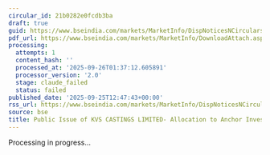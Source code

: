 ```yaml
---
circular_id: 21b0282e0fcdb3ba
draft: true
guid: https://www.bseindia.com/markets/MarketInfo/DispNoticesNCirculars.aspx?Noticeid={C8EEE58F-12E2-42F6-A3E3-5323E1DB80EE}&noticeno=20250925-43&dt=09/25/2025&icount=43&totcount=65&flag=0
pdf_url: https://www.bseindia.com/markets/MarketInfo/DownloadAttach.aspx?id=20250925-43&attachedId=ca168264-f92d-45af-b27d-fa2e4fb72fc1
processing:
  attempts: 1
  content_hash: ''
  processed_at: '2025-09-26T01:37:12.605891'
  processor_version: '2.0'
  stage: claude_failed
  status: failed
published_date: '2025-09-25T12:47:43+00:00'
rss_url: https://www.bseindia.com/markets/MarketInfo/DispNoticesNCirculars.aspx?Noticeid={C8EEE58F-12E2-42F6-A3E3-5323E1DB80EE}&noticeno=20250925-43&dt=09/25/2025&icount=43&totcount=65&flag=0
source: bse
title: Public Issue of KVS CASTINGS LIMITED- Allocation to Anchor Investors
---
```


Processing in progress...